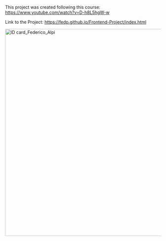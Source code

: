 This project was created following this course: https://www.youtube.com/watch?v=D-h8L5hgW-w

Link to the Project: https://fedp.github.io/Frontend-Project/index.html

<img width="668" alt="ID card_Federico_Alpi" src="https://user-images.githubusercontent.com/49310688/148948546-ddca2fed-3511-4afc-9aa1-49c4bc3a0997.png">


